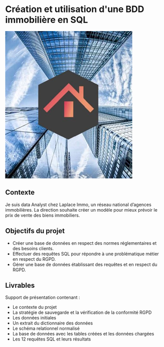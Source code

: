 # Création et utilisation d'une BDD immobilière en SQL
![aaa](https://github.com/Jordan-Giltien/creation_gestion_bdd_immo_SQL/blob/main/images/image_creation_gestion_bdd_immo_SQL.JPG)

## Contexte
Je suis data Analyst chez Laplace Immo, un réseau national d’agences immobilières. La direction souhaite créer un modèle pour mieux prévoir le prix de vente des biens immobiliers.

## Objectifs du projet
* Créer une base de données en respect des normes réglementaires et des besoins clients.
* Effectuer des requêtes SQL pour répondre à une problématique métier en respect du RGPD.
* Gérer une base de données établissant des requêtes et en respect du RGPD.

## Livrables
Support de présentation contenant :
* Le contexte du projet
* La stratégie de sauvegarde et la vérification de la conformité RGPD
* Les données initiales
* Un extrait du dictionnaire des données
* Le schéma relationnel normalisé
* La base de données avec les tables créées et les données chargées
* Les 12 requêtes SQL et leurs résultats
